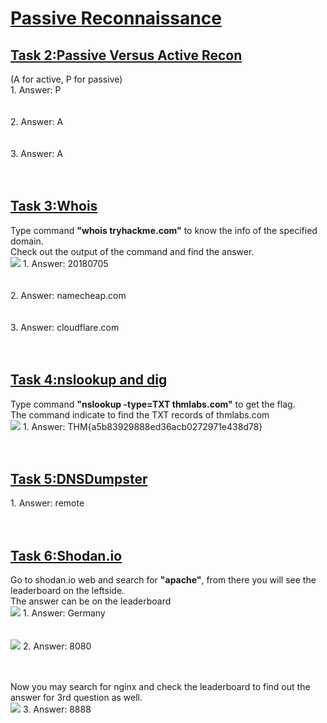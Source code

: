 <h1><ins>Passive Reconnaissance</ins></h1>
<h2><ins>Task 2:Passive Versus Active Recon</ins></h2>
(A for active, P for passive)<br>
1. Answer: P<br><br><br>
2. Answer: A<br><br><br>
3. Answer: A<br><br><br>

<h2><ins>Task 3:Whois</ins></h2>
Type command <b>"whois tryhackme.com"</b> to know the info of the specified domain. <br>
Check out the output of the command and find the answer.<br>
<img src=https://user-images.githubusercontent.com/78288358/171809180-f0dac0a6-c836-4617-8f03-79496fdb22ce.png>
1. Answer: 20180705<br><br><br>
2. Answer: namecheap.com<br><br><br>
3. Answer: cloudflare.com<br><br><br>

<h2><ins>Task 4:nslookup and dig</ins></h2>
Type command <b>"nslookup -type=TXT thmlabs.com"</b> to get the flag. <br>
The command indicate to find the TXT records of thmlabs.com<br>
<img src=https://user-images.githubusercontent.com/78288358/171811979-fdc59be6-f58e-45a5-8fb0-94f0352ed301.png>
1. Answer: THM{a5b83929888ed36acb0272971e438d78}<br><br><br>

<h2><ins>Task 5:DNSDumpster</ins></h2>
1. Answer: remote<br><br><br>

<h2><ins>Task 6:Shodan.io</ins></h2>
Go to shodan.io web and search for <b>"apache"</b>, from there you will see the leaderboard on the leftside. <br>
The answer can be on the leaderboard<br>
<img src=https://user-images.githubusercontent.com/78288358/171814769-0e0731c0-7bd8-4665-8b4b-13dae56e068d.png>
1. Answer: Germany <br><br><br>

<img src=https://user-images.githubusercontent.com/78288358/171814814-72db9f00-f891-4842-b6cb-04afa28355a4.png>
2. Answer: 8080 <br><br><br>

Now you may search for nginx and check the leaderboard to find out the answer for 3rd question as well.<br>
<img src=https://user-images.githubusercontent.com/78288358/171814869-38549745-6a3b-490c-9d02-bf70f58e1f77.png>
3. Answer: 8888<br><br><br>

